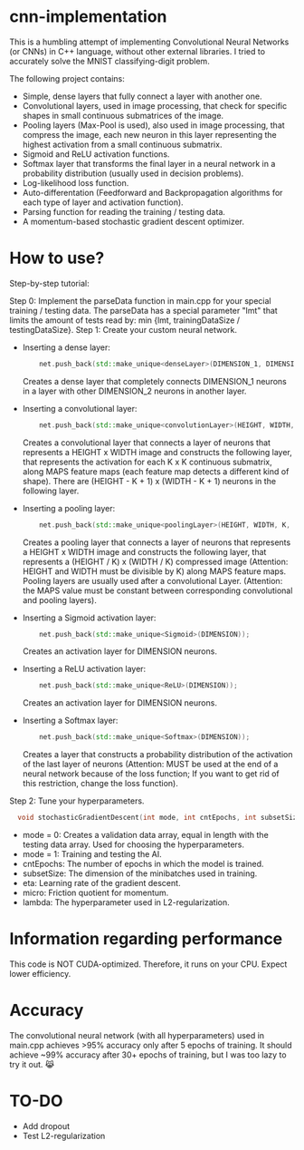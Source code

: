 # cnn-implementation

This is a humbling attempt of implementing Convolutional Neural Networks (or CNNs) in C++ language, without other external libraries. I tried to accurately solve the MNIST classifying-digit problem.

The following project contains:

- Simple, dense layers that fully connect a layer with another one.
- Convolutional layers, used in image processing, that check for specific shapes in small continuous submatrices of the image.
- Pooling layers (Max-Pool is used), also used in image processing, that compress the image, each new neuron in this layer representing the highest activation from a small continuous submatrix.
- Sigmoid and ReLU activation functions.
- Softmax layer that transforms the final layer in a neural network in a probability distribution (usually used in decision problems).
- Log-likelihood loss function.
- Auto-differentation (Feedforward and Backpropagation algorithms for each type of layer and activation function).
- Parsing function for reading the training / testing data.
- A momentum-based stochastic gradient descent optimizer.

# How to use?

Step-by-step tutorial:

Step 0: Implement the parseData function in main.cpp for your special training / testing data. The parseData has a special parameter "lmt" that limits the amount of tests read by: min {lmt, trainingDataSize / testingDataSize}.
Step 1: Create your custom neural network.

- Inserting a dense layer:
  ```cpp
      net.push_back(std::make_unique<denseLayer>(DIMENSION_1, DIMENSION_2));
  ```

  Creates a dense layer that completely connects DIMENSION_1 neurons in a layer with other DIMENSION_2 neurons in another layer.

- Inserting a convolutional layer:
  ```cpp
      net.push_back(std::make_unique<convolutionLayer>(HEIGHT, WIDTH, K, MAPS));
  ```

  Creates a convolutional layer that connects a layer of neurons that represents a HEIGHT x WIDTH image and constructs the following layer, that represents the activation for each K x K continuous submatrix, along MAPS feature maps (each feature map detects a different kind of shape). There are (HEIGHT - K + 1) x (WIDTH - K + 1) neurons in the following layer.

- Inserting a pooling layer:
  ```cpp
      net.push_back(std::make_unique<poolingLayer>(HEIGHT, WIDTH, K, MAPS));
  ```

  Creates a pooling layer that connects a layer of neurons that represents a HEIGHT x WIDTH image and constructs the following layer, that represents a (HEIGHT / K) x (WIDTH / K) compressed image (Attention: HEIGHT and WIDTH must be divisible by K) along MAPS feature maps. Pooling layers are usually used after a convolutional Layer. (Attention: the MAPS value must be constant between corresponding convolutional and pooling layers).

- Inserting a Sigmoid activation layer:
  ```cpp
      net.push_back(std::make_unique<Sigmoid>(DIMENSION));
  ```

  Creates an activation layer for DIMENSION neurons.

- Inserting a ReLU activation layer:
  ```cpp
      net.push_back(std::make_unique<ReLU>(DIMENSION));
  ```

  Creates an activation layer for DIMENSION neurons.

- Inserting a Softmax layer:
  ```cpp
      net.push_back(std::make_unique<Softmax>(DIMENSION));
  ```

  Creates a layer that constructs a probability distribution of the activation of the last layer of neurons (Attention: MUST be used at the end of a neural network because of the loss function; If you want to get rid of this restriction, change the loss function).

Step 2: Tune your hyperparameters.

```cpp
  void stochasticGradientDescent(int mode, int cntEpochs, int subsetSize, double eta, double micro, double lambda) {}
```

- mode = 0: Creates a validation data array, equal in length with the testing data array. Used for choosing the hyperparameters.
- mode = 1: Training and testing the AI.
- cntEpochs: The number of epochs in which the model is trained.
- subsetSize: The dimension of the minibatches used in training.
- eta: Learning rate of the gradient descent.
- micro: Friction quotient for momentum.
- lambda: The hyperparameter used in L2-regularization.

# Information regarding performance

This code is NOT CUDA-optimized. Therefore, it runs on your CPU. Expect lower efficiency.

# Accuracy

The convolutional neural network (with all hyperparameters) used in main.cpp achieves >95% accuracy only after 5 epochs of training.
It should achieve ~99% accuracy after 30+ epochs of training, but I was too lazy to try it out. 😹

# TO-DO

- Add dropout
- Test L2-regularization
